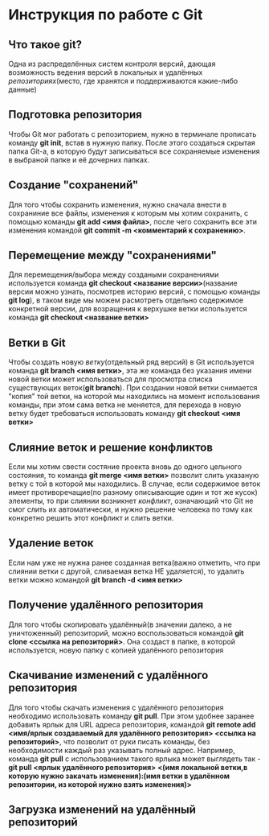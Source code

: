 # Инструкция по работе с **Git**

## Что такое git?
Одна из распределённых систем контроля версий, дающая возможность ведения версий в локальных и удалённых *репозиториях*(место, где хранятся и поддерживаются какие-либо данные)   

## Подготовка репозитория
Чтобы Git мог работать с репозиторием, нужно в терминале прописать команду **git init**, встав в нужную папку. После этого создаться скрытая папка Git-а, в которую будут записываться все сохраняемые изменения в выбраной папке и её дочерних папках.

## Создание "сохранений"
Для того чтобы сохранить изменения, нужно сначала внести в сохраниние все файлы, изменения к которым мы хотим сохранить, с помощью команды **git add <имя файла>**, после чего сохранить все эти изменения командой **git commit -m <комментарий к сохранению>**. 

## Перемещение между "сохранениями"
Для перемещения/выбора между создаными сохранениями используется команда **git checkout <название версии>**(название версии можно узнать, посмотрев историю версий, с помощью команды **git log**), в таком виде мы можем расмотреть отдельно содержимое конкретной версии, для возращения к верхушке ветки используется команда **git checkout <название ветки>**

## Ветки в Git
Чтобы создать новую *ветку*(отдельный ряд версий) в Git используется команда **git branch <имя ветки>**, эта же команда без указания имени новой ветки может использоваться для просмотра списка существующих веток(**git branch**). При создании новой ветки снимается "копия" той ветки, на которой мы находились на момент использования команды, при этом сама ветка не меняется, для перехода в новую ветку будет требоваться использовать команду **git checkout <имя ветки>**

## Слияние веток и решение конфликтов
Если мы хотим свести состяние проекта вновь до одного цельного состояния, то команда **git merge <имя ветки>** позволит слить указаную ветку с той в которой мы находились. В случае, если содержимое веток имеет противоречащие(по разному описывающие один и тот же кусок) элементы, то при слиянии возникнет *конфликт*, означающий что Git не смог слить их автоматически, и нужно решение человека по тому как конкретно решить этот конфликт и слить ветки.

## Удаление веток
Если нам уже не нужна ранее созданная ветка(важно отметить, что при слиянии ветки с другой, сливаемая ветка НЕ удаляется), то удалить ветки можно командой **git branch -d <имя ветки>**

## Получение удалённого репозитория
Для того чтобы скопировать удалённый(в значении далеко, а не уничтоженный) репозиторий, можно воспользоваться командой **git clone <ссылка на репозиторий>**. Она создаст в папке, в которой используется, новую папку с копией удалённого репозитория

## Скачивание изменений с удалённого репозитория
Для того чтобы скачать изменения с удалённого репозитория необходимо использовать команду **git pull**. При этом удобнее заранее добавить ярлык для URL адреса репозитория, командой **git remote add <имя/ярлык создаваемый для удалённого репозитория> <ссылка на репозиторий>**, что позволит от руки писать команды, без необходимости каждый раз указывать полный адрес.
Например, команда **git pull** с использованием такого ярлыка может выглядеть так - **git pull <ярлык удалённого репозитория> <(имя локальной ветки,в которую нужно закачать изменения):(имя ветки в удалённом репозитории, из которой нужно взять изменения)>**

## Загрузка изменений на удалённый репозиторий
